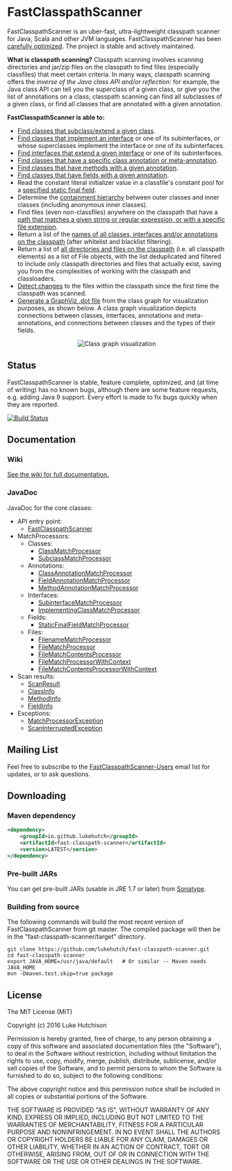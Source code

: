 # FastClasspathScanner

FastClasspathScanner is an uber-fast, ultra-lightweight classpath scanner for Java, Scala and other JVM languages. FastClasspathScanner has been [carefully optimized](https://github.com/lukehutch/fast-classpath-scanner/wiki#how-fast-is-fastclasspathscanner). The project is stable and actively maintained.

**What is classpath scanning?** Classpath scanning involves scanning directories and jar/zip files on the classpath to find files (especially classfiles) that meet certain criteria. In many ways, classpath scanning offers the *inverse of the Java class API and/or reflection:* for example, the Java class API can tell you the superclass of a given class, or give you the list of annotations on a class; classpath scanning can find all subclasses of a given class, or find all classes that are annotated with a given annotation.

**FastClasspathScanner is able to:**

* [Find classes that subclass/extend a given class](https://github.com/lukehutch/fast-classpath-scanner/wiki/3.1.-Finding-subclasses-or-superclasses).
* [Find classes that implement an interface](https://github.com/lukehutch/fast-classpath-scanner/wiki/3.2.-Finding-classes-that-implement-an-interface) or one of its subinterfaces, or whose superclasses implement the interface or one of its subinterfaces.
* [Find interfaces that extend a given interface](https://github.com/lukehutch/fast-classpath-scanner/wiki/3.3.-Finding-subinterfaces-or-superinterfaces) or one of its subinterfaces.
* [Find classes that have a specific class annotation or meta-annotation](https://github.com/lukehutch/fast-classpath-scanner/wiki/3.4.-Finding-classes-with-specific-annotations-or-meta-annotations).
* [Find classes that have methods with a given annotation](https://github.com/lukehutch/fast-classpath-scanner/wiki/3.5-Finding-classes-that-have-methods-or-fields-with-a-given-annotation).
* [Find classes that have fields with a given annotation](https://github.com/lukehutch/fast-classpath-scanner/wiki/3.5-Finding-classes-that-have-methods-or-fields-with-a-given-annotation).
* Read the constant literal initializer value in a classfile's constant pool for a [specified static final field](https://github.com/lukehutch/fast-classpath-scanner/wiki/3.6.-Reading-constant-initializer-values-of-static-final-fields).
* Determine the [containment hierarchy](https://github.com/lukehutch/fast-classpath-scanner/wiki/1.-Usage#getting-information-on-class-containment) between outer classes and inner classes (including anonymous inner classes).
* Find files (even non-classfiles) anywhere on the classpath that have a [path that matches a given string or regular expression, or with a specific file extension](https://github.com/lukehutch/fast-classpath-scanner/wiki/3.7.-Finding-classpath-files-based-on-filename-pattern).
* Return a list of the [names of all classes, interfaces and/or annotations on the classpath](https://github.com/lukehutch/fast-classpath-scanner/wiki/3.8.-Enumerating-all-classes-on-the-classpath) (after whitelist and blacklist filtering).
* Return a list of [all directories and files on the classpath](https://github.com/lukehutch/fast-classpath-scanner/wiki/1.-Usage#listing-classpath-elements) (i.e. all classpath elements) as a list of File objects, with the list deduplicated and filtered to include only classpath directories and files that actually exist, saving you from the complexities of working with the classpath and classloaders.
* [Detect changes](https://github.com/lukehutch/fast-classpath-scanner/wiki/1.-Usage#detecting-changes-to-classpath-contents) to the files within the classpath since the first time the classpath was scanned.
* [Generate a GraphViz .dot file](https://github.com/lukehutch/fast-classpath-scanner/wiki/3.9.-Generating-a-GraphViz-dot-file-from-the-classgraph) from the class graph for visualization purposes, as shown below. A class graph visualization depicts connections between classes, interfaces, annotations and meta-annotations, and connections between classes and the types of their fields.

<p align="center">
  <img src="https://github.com/lukehutch/fast-classpath-scanner/blob/master/src/test/java/com/xyz/classgraph-fig.png" alt="Class graph visualization"/>
</p>

## Status

FastClasspathScanner is stable, feature complete, optimized, and (at time of writing) has no known bugs, although there are some feature requests, e.g. adding Java 9 support. Every effort is made to fix bugs quickly when they are reported.

[![Build Status](https://travis-ci.org/lukehutch/fast-classpath-scanner.png?branch=master)](https://travis-ci.org/lukehutch/fast-classpath-scanner)

## Documentation

### Wiki

[See the wiki for full documentation.](https://github.com/lukehutch/fast-classpath-scanner/wiki)

### JavaDoc

JavaDoc for the core classes:

* API entry point:
  * [FastClasspathScanner](http://javadoc.io/page/io.github.lukehutch/fast-classpath-scanner/latest/io/github/lukehutch/fastclasspathscanner/FastClasspathScanner.html)
* MatchProcessors:
  * Classes:
    * [ClassMatchProcessor](http://javadoc.io/page/io.github.lukehutch/fast-classpath-scanner/latest/io/github/lukehutch/fastclasspathscanner/matchprocessor/ClassMatchProcessor.html)
    * [SubclassMatchProcessor](http://javadoc.io/page/io.github.lukehutch/fast-classpath-scanner/latest/io/github/lukehutch/fastclasspathscanner/matchprocessor/SubclassMatchProcessor.html)
  * Annotations:
    * [ClassAnnotationMatchProcessor](http://javadoc.io/page/io.github.lukehutch/fast-classpath-scanner/latest/io/github/lukehutch/fastclasspathscanner/matchprocessor/ClassAnnotationMatchProcessor.html)
    * [FieldAnnotationMatchProcessor](http://javadoc.io/page/io.github.lukehutch/fast-classpath-scanner/latest/io/github/lukehutch/fastclasspathscanner/matchprocessor/FieldAnnotationMatchProcessor.html)
    * [MethodAnnotationMatchProcessor](http://javadoc.io/page/io.github.lukehutch/fast-classpath-scanner/latest/io/github/lukehutch/fastclasspathscanner/matchprocessor/MethodAnnotationMatchProcessor.html)
  * Interfaces:
    * [SubinterfaceMatchProcessor](http://javadoc.io/page/io.github.lukehutch/fast-classpath-scanner/latest/io/github/lukehutch/fastclasspathscanner/matchprocessor/SubinterfaceMatchProcessor.html)
    * [ImplementingClassMatchProcessor](http://javadoc.io/page/io.github.lukehutch/fast-classpath-scanner/latest/io/github/lukehutch/fastclasspathscanner/matchprocessor/ImplementingClassMatchProcessor.html)
  * Fields:
    * [StaticFinalFieldMatchProcessor](http://javadoc.io/page/io.github.lukehutch/fast-classpath-scanner/latest/io/github/lukehutch/fastclasspathscanner/matchprocessor/StaticFinalFieldMatchProcessor.html)
  * Files:
    * [FilenameMatchProcessor](http://javadoc.io/page/io.github.lukehutch/fast-classpath-scanner/latest/io/github/lukehutch/fastclasspathscanner/matchprocessor/FilenameMatchProcessor.html)
    * [FileMatchProcessor](http://javadoc.io/page/io.github.lukehutch/fast-classpath-scanner/latest/io/github/lukehutch/fastclasspathscanner/matchprocessor/FileMatchProcessor.html)
    * [FileMatchContentsProcessor](http://javadoc.io/page/io.github.lukehutch/fast-classpath-scanner/latest/io/github/lukehutch/fastclasspathscanner/matchprocessor/FileMatchContentsProcessor.html)
    * [FileMatchProcessorWithContext](http://javadoc.io/page/io.github.lukehutch/fast-classpath-scanner/latest/io/github/lukehutch/fastclasspathscanner/matchprocessor/FileMatchProcessorWithContext.html)
    * [FileMatchContentsProcessorWithContext](http://javadoc.io/page/io.github.lukehutch/fast-classpath-scanner/latest/io/github/lukehutch/fastclasspathscanner/matchprocessor/FileMatchContentsProcessorWithContext.html)
* Scan results:
  * [ScanResult](http://javadoc.io/page/io.github.lukehutch/fast-classpath-scanner/latest/io/github/lukehutch/fastclasspathscanner/scanner/ScanResult.html)
  * [ClassInfo](http://javadoc.io/page/io.github.lukehutch/fast-classpath-scanner/latest/io/github/lukehutch/fastclasspathscanner/scanner/ClassInfo.html)
  * [MethodInfo](http://javadoc.io/page/io.github.lukehutch/fast-classpath-scanner/latest/io/github/lukehutch/fastclasspathscanner/scanner/MethodInfo.html)
  * [FieldInfo](http://javadoc.io/page/io.github.lukehutch/fast-classpath-scanner/latest/io/github/lukehutch/fastclasspathscanner/scanner/FieldInfo.html)
* Exceptions:
  * [MatchProcessorException](http://javadoc.io/page/io.github.lukehutch/fast-classpath-scanner/latest/io/github/lukehutch/fastclasspathscanner/MatchProcessorException.html)
  * [ScanInterruptedException](http://javadoc.io/page/io.github.lukehutch/fast-classpath-scanner/latest/io/github/lukehutch/fastclasspathscanner/ScanInterruptedException.html)

## Mailing List

Feel free to subscribe to the [FastClasspathScanner-Users](https://groups.google.com/d/forum/fastclasspathscanner-users) email list for updates, or to ask questions.

## Downloading

### Maven dependency

```xml
<dependency>
    <groupId>io.github.lukehutch</groupId>
    <artifactId>fast-classpath-scanner</artifactId>
    <version>LATEST</version>
</dependency>
```

### Pre-built JARs

You can get pre-built JARs (usable in JRE 1.7 or later) from [Sonatype](https://oss.sonatype.org/#nexus-search;quick~fast-classpath-scanner).

### Building from source

The following commands will build the most recent version of FastClasspathScanner from git master. The compiled package will then be in the "fast-classpath-scanner/target" directory.

```
git clone https://github.com/lukehutch/fast-classpath-scanner.git
cd fast-classpath-scanner
export JAVA_HOME=/usr/java/default   # Or similar -- Maven needs JAVA_HOME
mvn -Dmaven.test.skip=true package
```

## License

The MIT License (MIT)

Copyright (c) 2016 Luke Hutchison
 
Permission is hereby granted, free of charge, to any person obtaining a copy of this software and associated documentation files (the "Software"), to deal in the Software without restriction, including without limitation the rights to use, copy, modify, merge, publish, distribute, sublicense, and/or sell copies of the Software, and to permit persons to whom the Software is furnished to do so, subject to the following conditions:
 
The above copyright notice and this permission notice shall be included in all copies or substantial portions of the Software.
 
THE SOFTWARE IS PROVIDED "AS IS", WITHOUT WARRANTY OF ANY KIND, EXPRESS OR IMPLIED, INCLUDING BUT NOT LIMITED TO THE WARRANTIES OF MERCHANTABILITY, FITNESS FOR A PARTICULAR PURPOSE AND NONINFRINGEMENT. IN NO EVENT SHALL THE AUTHORS OR COPYRIGHT HOLDERS BE LIABLE FOR ANY CLAIM, DAMAGES OR OTHER LIABILITY, WHETHER IN AN ACTION OF CONTRACT, TORT OR OTHERWISE, ARISING FROM, OUT OF OR IN CONNECTION WITH THE SOFTWARE OR THE USE OR OTHER DEALINGS IN THE SOFTWARE.
